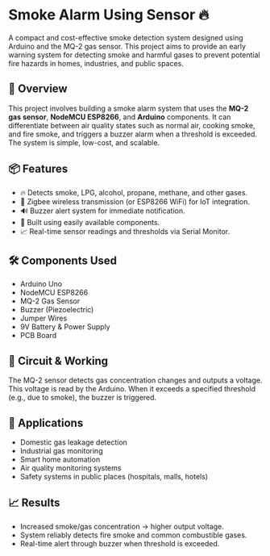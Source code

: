 # Smoke Alarm Using Sensor 🔥

A compact and cost-effective smoke detection system designed using Arduino and the MQ-2 gas sensor. This project aims to provide an early warning system for detecting smoke and harmful gases to prevent potential fire hazards in homes, industries, and public spaces.

## 🚀 Overview

This project involves building a smoke alarm system that uses the **MQ-2 gas sensor**, **NodeMCU ESP8266**, and **Arduino** components. It can differentiate between air quality states such as normal air, cooking smoke, and fire smoke, and triggers a buzzer alarm when a threshold is exceeded. The system is simple, low-cost, and scalable.

## 📦 Features

- 🔥 Detects smoke, LPG, alcohol, propane, methane, and other gases.
- 📡 Zigbee wireless transmission (or ESP8266 WiFi) for IoT integration.
- 🔊 Buzzer alert system for immediate notification.
- 🔧 Built using easily available components.
- 📈 Real-time sensor readings and thresholds via Serial Monitor.

## 🛠️ Components Used

- Arduino Uno
- NodeMCU ESP8266
- MQ-2 Gas Sensor
- Buzzer (Piezoelectric)
- Jumper Wires
- 9V Battery & Power Supply
- PCB Board

## 🔧 Circuit & Working

The MQ-2 sensor detects gas concentration changes and outputs a voltage. This voltage is read by the Arduino. When it exceeds a specified threshold (e.g., due to smoke), the buzzer is triggered.


## 🧪 Applications

- Domestic gas leakage detection
- Industrial gas monitoring
- Smart home automation
- Air quality monitoring systems
- Safety systems in public places (hospitals, malls, hotels)

## 📈 Results

- Increased smoke/gas concentration → higher output voltage.
- System reliably detects fire smoke and common combustible gases.
- Real-time alert through buzzer when threshold is exceeded.





